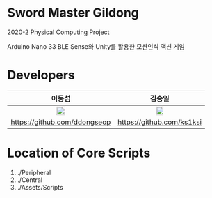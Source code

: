 # Sword Master Gildong

2020-2 Physical Computing Project

Arduino Nano 33 BLE Sense와 Unity를 활용한 모션인식 액션 게임

# Developers

|                                         이동섭                                       |                                         김승일                                         |
| :------------------------------------------------------------------------------------: | :------------------------------------------------------------------------------------: |
| <img src="https://avatars3.githubusercontent.com/u/67463603?s=460&v=4" width="30%"></img> | <img src="https://avatars1.githubusercontent.com/u/6195873?s=460&u=e40c43044f4ffb8c1c380591c8788243271eb42e&v=4" width="30%"></img> |
|                                https://github.com/ddongseop                               |                               https://github.com/ks1ksi                               |

# Location of Core Scripts

1) ./Peripheral
2) ./Central
3) ./Assets/Scripts
